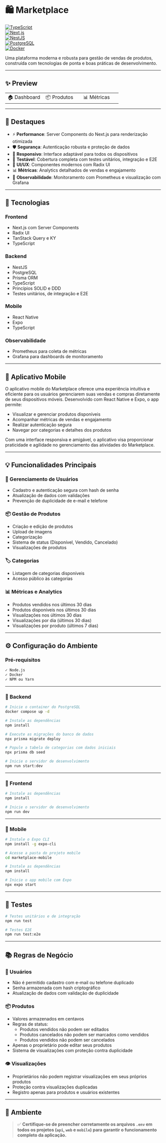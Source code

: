 # 🛍️ Marketplace

[![TypeScript](https://img.shields.io/badge/TypeScript-007ACC?style=for-the-badge&logo=typescript&logoColor=white)]()  
[![Next.js](https://img.shields.io/badge/Next.js-000000?style=for-the-badge&logo=next.js&logoColor=white)]()  
[![NestJS](https://img.shields.io/badge/NestJS-E0234E?style=for-the-badge&logo=nestjs&logoColor=white)]()  
[![PostgreSQL](https://img.shields.io/badge/PostgreSQL-316192?style=for-the-badge&logo=postgresql&logoColor=white)]()  
[![Docker](https://img.shields.io/badge/Docker-2496ED?style=for-the-badge&logo=docker&logoColor=white)]()  

Uma plataforma moderna e robusta para gestão de vendas de produtos, construída com tecnologias de ponta e boas práticas de desenvolvimento.

---

## ✨ Preview

<table>
  <tr>
    <td width="33%">
      🏠 Dashboard
    </td>
    <td width="33%">
      📦 Produtos  
    </td>
    <td width="33%">
      📊 Métricas  
    </td>
  </tr>
</table>

---

## 🎯 Destaques

- ⚡ **Performance**: Server Components do Next.js para renderização otimizada  
- 🛡️ **Segurança**: Autenticação robusta e proteção de dados  
- 📱 **Responsivo**: Interface adaptável para todos os dispositivos  
- 🧪 **Testável**: Cobertura completa com testes unitários, integração e E2E  
- 🎨 **UI/UX**: Componentes modernos com Radix UI  
- 📊 **Métricas**: Analytics detalhados de vendas e engajamento  
- 📡 **Observabilidade**: Monitoramento com Prometheus e visualização com Grafana  

---

## 🚀 Tecnologias

### Frontend

- Next.js com Server Components  
- Radix UI  
- TanStack Query e KY  
- TypeScript  

### Backend

- NestJS  
- PostgreSQL  
- Prisma ORM  
- TypeScript  
- Princípios SOLID e DDD  
- Testes unitários, de integração e E2E  

### Mobile

- React Native  
- Expo  
- TypeScript  

### Observabilidade

- Prometheus para coleta de métricas  
- Grafana para dashboards de monitoramento  

---

## 📱 Aplicativo Mobile

O aplicativo mobile do Marketplace oferece uma experiência intuitiva e eficiente para os usuários gerenciarem suas vendas e compras diretamente de seus dispositivos móveis. Desenvolvido com React Native e Expo, o app permite:

- Visualizar e gerenciar produtos disponíveis  
- Acompanhar métricas de vendas e engajamento  
- Realizar autenticação segura  
- Navegar por categorias e detalhes dos produtos  

Com uma interface responsiva e amigável, o aplicativo visa proporcionar praticidade e agilidade no gerenciamento das atividades do Marketplace.

---

## 💡 Funcionalidades Principais

### 👤 Gerenciamento de Usuários

- Cadastro e autenticação segura com hash de senha  
- Atualização de dados com validações  
- Prevenção de duplicidade de e-mail e telefone  

### 📦 Gestão de Produtos

- Criação e edição de produtos  
- Upload de imagens  
- Categorização  
- Sistema de status (Disponível, Vendido, Cancelado)  
- Visualizações de produtos  

### 🏷️ Categorias

- Listagem de categorias disponíveis  
- Acesso público às categorias  

### 📊 Métricas e Analytics

- Produtos vendidos nos últimos 30 dias  
- Produtos disponíveis nos últimos 30 dias  
- Visualizações nos últimos 30 dias  
- Visualizações por dia (últimos 30 dias)  
- Visualizações por produto (últimos 7 dias)  

---

## ⚙️ Configuração do Ambiente

### Pré-requisitos

```bash
✓ Node.js  
✓ Docker  
✓ NPM ou Yarn  
```

---

### 🔧 Backend

```bash
# Inicie o container do PostgreSQL
docker compose up -d

# Instale as dependências
npm install

# Execute as migrações do banco de dados
npx prisma migrate deploy

# Popule a tabela de categorias com dados iniciais
npx prisma db seed

# Inicie o servidor de desenvolvimento
npm run start:dev
```

---

### 🎨 Frontend

```bash
# Instale as dependências
npm install

# Inicie o servidor de desenvolvimento
npm run dev
```

---

### 📱 Mobile

```bash
# Instale o Expo CLI
npm install -g expo-cli

# Acesse a pasta do projeto mobile
cd marketplace-mobile

# Instale as dependências
npm install

# Inicie o app mobile com Expo
npx expo start
```

---

## 🧪 Testes

```bash
# Testes unitários e de integração
npm run test

# Testes E2E
npm run test:e2e
```

---

## 📚 Regras de Negócio

### 👤 Usuários

- Não é permitido cadastro com e-mail ou telefone duplicado  
- Senha armazenada com hash criptográfico  
- Atualização de dados com validação de duplicidade  

### 📦 Produtos

- Valores armazenados em centavos  
- Regras de status:  
  - Produtos vendidos não podem ser editados  
  - Produtos cancelados não podem ser marcados como vendidos  
  - Produtos vendidos não podem ser cancelados  
- Apenas o proprietário pode editar seus produtos  
- Sistema de visualizações com proteção contra duplicidade  

### 👁️ Visualizações

- Proprietários não podem registrar visualizações em seus próprios produtos  
- Proteção contra visualizações duplicadas  
- Registro apenas para produtos e usuários existentes  

---

## 🔐 Ambiente

> ✅ **Certifique-se de preencher corretamente os arquivos `.env` em todos os projetos (`api`, `web` e `mobile`) para garantir o funcionamento completo da aplicação.**
